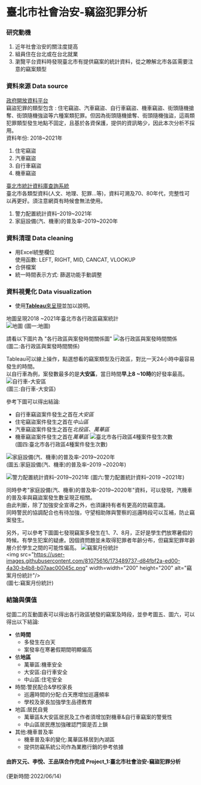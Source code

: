 # 臺北市社會治安-竊盜犯罪分析

### 研究動機
1. 近年社會治安的關注度提高
2. 組員住在台北或在台北就業
3. 瀏覽平台資料時發現臺北市有提供竊案的統計資料，從之瞭解北市各區需要注意的竊案類型

### 資料來源 Data source
[政府開放資料平台](https://data.gov.tw/)      
竊盜犯罪的類型包含 : 住宅竊盜、汽車竊盜、自行車竊盜、機車竊盜、街頭隨機搶奪、街頭隨機強盜等六種案類犯罪。但因為街頭隨機搶奪、街頭隨機強盜，這兩類犯罪類型發生地點不固定，且基於各資保護，提供的資訊略少，因此本次分析不採用。    
資料年份: 2018~2021年
1. 住宅竊盜
2. 汽車竊盜
3. 自行車竊盜
4. 機車竊盜    

[臺北市統計資料庫查詢系統](https://statdb.dbas.gov.taipei/pxweb2007-tp/dialog/statfile9.asp)      
臺北市各類型資料(人文、地理、犯罪...等)，資料可溯及70、80年代，完整性可以再更好。須注意網頁有時候會無法使用。     
1. 警力配置統計資料–2019~2021年
2. 家庭設備(汽、機車)的普及率–2019~2020年

### 資料清理 Data cleaning
* 用Excel統整欄位    
  使用函數: LEFT, RIGHT, MID, CANCAT, VLOOKUP
* 合併檔案
* 統一時間表示方式: 篩選功能手動調整

### 資料視覺化 Data visualization
* 使用[**Tableau**來呈現](https://public.tableau.com/views/-_16498255494290/cover?:language=zh-TW&publish=yes&:display_count=n&:origin=viz_share_link "臺北市社會治安-竊盜犯罪分析")並加以說明。  

地圖呈現2018 ~2021年臺北市各行政區竊案統計     
![地圖](https://user-images.githubusercontent.com/81075616/173486949-2fc44a5d-549e-4bdb-a83a-aac2ffe1655e.png "臺北市行政區竊案統計地圖")
(圖一:地圖)  

請看以下圖片為 "各行政區與案發時間關係圖"
![各行政區與案發時間關係](https://user-images.githubusercontent.com/81075616/173487060-0df8b538-71c4-40c4-b5f6-d6ee1e777d10.png "各行政區與案發時間關係")    
(圖二:各行政區與案發時間關係)    

Tableau可以線上操作，點選想看的竊案類型及行政區，對比一天24小時中最容易發生的時間。  
以自行車為例，案發數最多的是**大安區**，當日時間**早上8 ~10時**的好發率最高。     
![自行車-大安區](https://user-images.githubusercontent.com/81075616/173487188-882e01dc-ef93-4161-861d-09f1b4bd1873.png "自行車-大安區")    
(圖三:自行車-大安區)     

參考下圖可以得出結論:
  * 自行車竊盜案件發生之首在*大安區*
  * 住宅竊盜案件發生之首在*中山區*
  * 汽車竊盜案件發生之首在*北投區、萬華區*
  * 機車竊盜案件發生之首在*萬華區*
![臺北市各行政區4種案件發生次數](https://user-images.githubusercontent.com/81075616/173488900-0d9a3ab5-0cb3-424f-b3de-9d33de08b56e.png "臺北市各行政區4種案件發生次數")    
(圖四:臺北市各行政區4種案件發生次數)  

![家庭設備(汽、機車)的普及率–2019~2020年](https://user-images.githubusercontent.com/81075616/173491943-1ea73b4f-38e1-4bc2-8956-d1a09fce1e16.png "家庭設備(汽、機車)的普及率–2019~2020年")    
(圖五:家庭設備(汽、機車)的普及率–2019 ~2020年)   

![警力配置統計資料–2019~2021年](https://user-images.githubusercontent.com/81075616/173492046-d8cd8ba0-1b39-404e-bca0-1240b9115846.png "警力配置統計資料–2019~2021年")
(圖六:警力配置統計資料–2019 ~2021年)   

同時參考"家庭設備(汽、機車)的普及率–2019~2020年"資料，可以發現，汽機車的普及率與竊盜案發生數呈現正相關。     
由此判斷，除了加強安全宣導之外，也須讓持有者有更高的防竊意識。     
同時警民的協調配合也有待加強，守望相助隊與警察的巡邏時段可以互補，防止竊案發生。    

另外，可以參考下圖圖七發現竊案多發生在1、7、8月，正好是學生們放寒暑假的時候。有學生犯案的疑慮。因個資問題並未取得犯罪者年齡分布，但竊案犯罪年齡層介於學生之間的可能性偏高。
![竊案月份統計](https://user-images.githubusercontent.com/81075616/173489737-d84fbf2a-ed00-4a30-b4b8-b07aac00045c.png "竊案月份統計")     
<img src="https://user-images.githubusercontent.com/81075616/173489737-d84fbf2a-ed00-4a30-b4b8-b07aac00045c.png" width=width="200" height="200" alt="竊案月份統計"/>   
(圖七:竊案月份統計)     

### 結論與價值
從圖二的互動圖表可以得出各行政區號發的竊案及時段，並參考圖五、圖六，可以得出以下結論:
* 依**時間**
  * 多發生在白天
  * 案發率在寒暑假期間明顯偏高
* 依**地區**
  * 萬華區:機車安全
  * 大安區:自行車安全
  * 中山區:住宅安全
* 時間:警民配合&學校家長 
  * 巡邏時間的分配:白天應增加巡邏頻率
  * 學校及家長加強學生品德教育
* 地區:居民自覺
  * 萬華區&大安區居民及工作者須增加對機車&自行車竊案的警覺性
  * 中山區居民應加強確認門窗是否上鎖
* 其他:機車普及率
  * 機車普及率的變化:萬華區移居到內湖區
  * 提供防竊系統公司作為業務行銷的參考依據


#### 由許又元、李悅、王品琪合作完成 Project_1:臺北市社會治安-竊盜犯罪分析    
(更新時間:2022/06/14)

